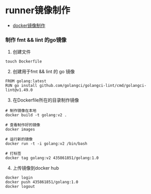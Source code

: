 # runner镜像制作

- [docker镜像制作](https://www.runoob.com/docker/docker-dockerfile.html)

### 制作 fmt && lint 的go镜像

1. 创建文件

```
touch Dockerfile
```

2. 创建用于fmt && lint 的 go 镜像
```
FROM golang:latest
RUN go install github.com/golangci/golangci-lint/cmd/golangci-lint@v1.49.0
```

3. 在Dockerfile所在的目录制作镜像
```
# 制作镜像在本地
docker build -t golang:v2 .

# 查看制作好的镜像
docker images

# 运行新的镜像
docker run -t -i golang:v2 /bin/bash

# 打标签
docker tag golang:v2 435861851/golang:1.0
```

4. 上传镜像到docker hub

```
docker login
docker push 435861851/golang:1.0
docker logout
```